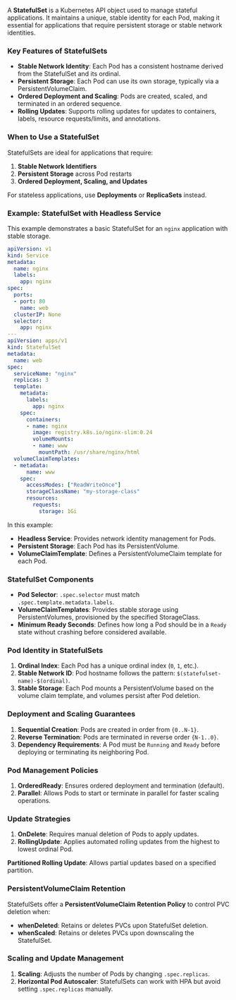 
A **StatefulSet** is a Kubernetes API object used to manage stateful applications. It maintains a unique, stable identity for each Pod, making it essential for applications that require persistent storage or stable network identities.

### Key Features of StatefulSets

- **Stable Network Identity**: Each Pod has a consistent hostname derived from the StatefulSet and its ordinal.
- **Persistent Storage**: Each Pod can use its own storage, typically via a PersistentVolumeClaim.
- **Ordered Deployment and Scaling**: Pods are created, scaled, and terminated in an ordered sequence.
- **Rolling Updates**: Supports rolling updates for updates to containers, labels, resource requests/limits, and annotations.
### When to Use a StatefulSet

StatefulSets are ideal for applications that require:
1. **Stable Network Identifiers**
2. **Persistent Storage** across Pod restarts
3. **Ordered Deployment, Scaling, and Updates**

For stateless applications, use **Deployments** or **ReplicaSets** instead.

### Example: StatefulSet with Headless Service

This example demonstrates a basic StatefulSet for an `nginx` application with stable storage.

```yaml
apiVersion: v1
kind: Service
metadata:
  name: nginx
  labels:
    app: nginx
spec:
  ports:
  - port: 80
    name: web
  clusterIP: None
  selector:
    app: nginx
---
apiVersion: apps/v1
kind: StatefulSet
metadata:
  name: web
spec:
  serviceName: "nginx"
  replicas: 3
  template:
    metadata:
      labels:
        app: nginx
    spec:
      containers:
      - name: nginx
        image: registry.k8s.io/nginx-slim:0.24
        volumeMounts:
        - name: www
          mountPath: /usr/share/nginx/html
  volumeClaimTemplates:
  - metadata:
      name: www
    spec:
      accessModes: ["ReadWriteOnce"]
      storageClassName: "my-storage-class"
      resources:
        requests:
          storage: 1Gi
```

In this example:
- **Headless Service**: Provides network identity management for Pods.
- **Persistent Storage**: Each Pod has its PersistentVolume.
- **VolumeClaimTemplate**: Defines a PersistentVolumeClaim template for each Pod.

### StatefulSet Components

- **Pod Selector**: `.spec.selector` must match `.spec.template.metadata.labels`.
- **VolumeClaimTemplates**: Provides stable storage using PersistentVolumes, provisioned by the specified StorageClass.
- **Minimum Ready Seconds**: Defines how long a Pod should be in a `Ready` state without crashing before considered available.

### Pod Identity in StatefulSets

1. **Ordinal Index**: Each Pod has a unique ordinal index (`0`, `1`, etc.).
2. **Stable Network ID**: Pod hostname follows the pattern: `$(statefulset-name)-$(ordinal)`.
3. **Stable Storage**: Each Pod mounts a PersistentVolume based on the volume claim template, and volumes persist after Pod deletion.

### Deployment and Scaling Guarantees

1. **Sequential Creation**: Pods are created in order from `{0..N-1}`.
2. **Reverse Termination**: Pods are terminated in reverse order `{N-1..0}`.
3. **Dependency Requirements**: A Pod must be `Running` and `Ready` before deploying or terminating its neighboring Pod.

### Pod Management Policies

1. **OrderedReady**: Ensures ordered deployment and termination (default).
2. **Parallel**: Allows Pods to start or terminate in parallel for faster scaling operations.

### Update Strategies

1. **OnDelete**: Requires manual deletion of Pods to apply updates.
2. **RollingUpdate**: Applies automated rolling updates from the highest to lowest ordinal Pod.

**Partitioned Rolling Update**: Allows partial updates based on a specified partition.

### PersistentVolumeClaim Retention

StatefulSets offer a **PersistentVolumeClaim Retention Policy** to control PVC deletion when:
- **whenDeleted**: Retains or deletes PVCs upon StatefulSet deletion.
- **whenScaled**: Retains or deletes PVCs upon downscaling the StatefulSet.

### Scaling and Update Management

1. **Scaling**: Adjusts the number of Pods by changing `.spec.replicas`.
2. **Horizontal Pod Autoscaler**: StatefulSets can work with HPA but avoid setting `.spec.replicas` manually.
